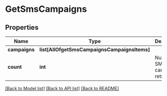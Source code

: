 # GetSmsCampaigns

## Properties
Name | Type | Description | Notes
------------ | ------------- | ------------- | -------------
**campaigns** | **list[AllOfgetSmsCampaignsCampaignsItems]** |  | [optional] 
**count** | **int** | Number of SMS campaigns retrieved | 

[[Back to Model list]](../README.md#documentation-for-models) [[Back to API list]](../README.md#documentation-for-api-endpoints) [[Back to README]](../README.md)

